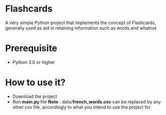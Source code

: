 # Flashcards
A very simple Python project that implements the concept of Flashcards, generally used as aid in retaining information such as words and whatnot

# Prerequisite
- Python 3.0 or higher

# How to use it?
- Download the project
- Run **main.py** file
**Note** : data/**french_words.csv** can be replaced by any other csv file, accordingly to what you intend to use the project for

